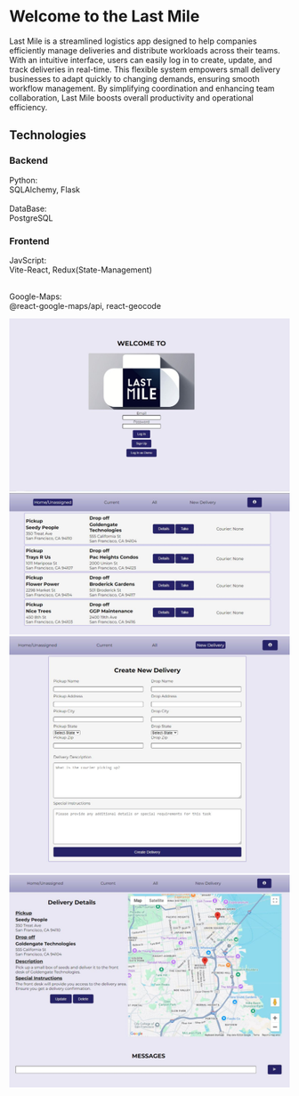 # Welcome to the Last Mile

Last Mile is a streamlined logistics app designed to help companies efficiently manage
deliveries and distribute workloads across their teams. With an intuitive interface, users
can easily log in to create, update, and track deliveries in real-time. This flexible system
empowers small delivery businesses to adapt quickly to changing demands, ensuring smooth
workflow management. By simplifying coordination and enhancing team collaboration, Last Mile
boosts overall productivity and operational efficiency.

## Technologies

### Backend
Python: <br>
SQLAlchemy, Flask <br><br>
DataBase: <br>
PostgreSQL
### Frontend
JavScript: <br>
Vite-React, Redux(State-Management)<br><br>

Google-Maps: <br>
@react-google-maps/api, react-geocode




![alt text](Landing-Page.jpg)
![alt text](Unassigned.jpg)
![alt text](Form.jpg)
![alt text](Details.JPG)
